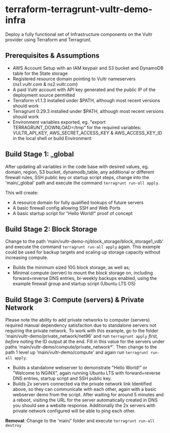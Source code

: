 # terraform-terragrunt-vultr-demo-infra

Deploy a fully functional set of Infrastructure components on the Vultr provider using Terraform and Terragrunt.

## Prerequisites & Assumptions
- AWS Account Setup with an IAM keypair and S3 bucket and DynamoDB table for the State storage
- Registered resource domain pointing to Vultr nameservers (ns1.vultr.com & ns2.vultr.com)
- A paid Vultr account with API key generated and the public IP of the deployment source permitted
- Terraform v1.1.3 installed under $PATH, although most recent versions should work
- Terragrunt 0.29.3 installed under $PATH, although most recent versions should work
- Environment variables exported, eg. "export TERRAGRUNT_DOWNLOAD=/tmp" for the required variables: VULTR_API_KEY, AWS_SECRET_ACCESS_KEY & AWS_ACCESS_KEY_ID in the local shell or build Environment

## Build Stage 1: _global
After updating all variables in the code base with desired values, eg. domain, region, S3 bucket, dynamodb_table, any additional or different firewall rules, SSH public key or startup script steps, change into the 'main/_global' path and execute the command `terragrunt run-all apply`.

This will create:
- A resource domain for fully qualified lookups of future servers
- A basic firewall config allowing SSH and Web Ports
- A basic startup script for "Hello World!" proof of concept

## Build Stage 2: Block Storage
Change to the path 'main/vultr-demo-nj/block_storage/block_storage1_vdb' and execute the command `terragrunt run-all apply` again. This example could be used for backup targets and scaling up storage capacity without increasing compute.
- Builds the minimum sized 10G block storage, as well as;
- Minimal compute (server) to mount the block storage on, including forward+reverse DNS entries, bi-weekly backups enabled, using the example firewall group and startup script (Ubuntu LTS OS)

## Build Stage 3: Compute (servers) & Private Network
Please note the ability to add private networks to computer (servers) required manual dependency satisfaction due to standalone servers not requiring the private network.
To work with this example, go to the folder 'main/vultr-demo/private_network/net96' and run `terragrunt apply` *first, before* noting the ID output at the end. Fill in this value for the servers under paths 'main/vultr-demo/compute/private_network*'. Then change to the path 1 level up 'main/vultr-demo/compute' and again run `terragrunt run-all apply`.
- Builds a standalone webserver to demonstrate "Hello World!" or "Welcome to NGiNX", again running Ubuntu LTS with forward+reverse DNS entries, startup script and SSH public key.
- Builds 2x servers connected via the private network link Identified above, so they can communicate with each other, again with a basic webserver demo from the script.
After waiting for around 5 minutes and a reboot, visiting the URL for the server automatically created in DNS you should see a website response. Additionally the 2x servers with private network configured will be able to ping each other.

**Removal**: Change to the 'main/' folder and execute `terragrunt run-all destroy` 
